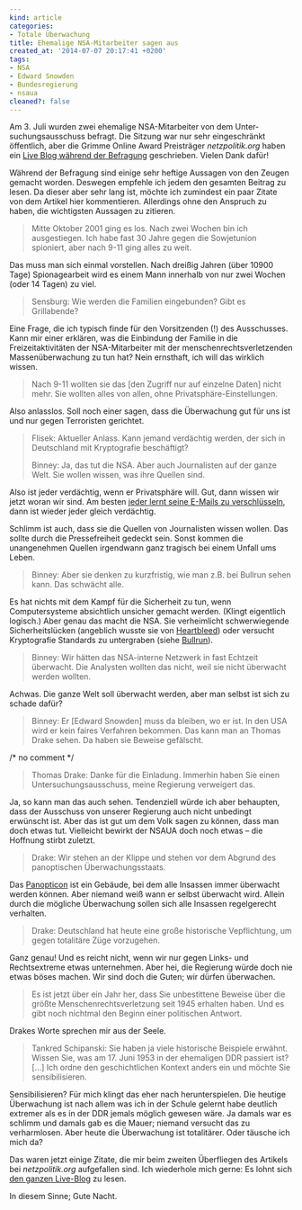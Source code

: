```yaml
---
kind: article
categories:
- Totale Überwachung
title: Ehemalige NSA-Mitarbeiter sagen aus
created_at: '2014-07-07 20:17:41 +0200'
tags:
- NSA
- Edward Snowden
- Bundesregierung
- nsaua
cleaned?: false
---
```


Am 3. Juli wurden zwei ehemalige NSA-Mitarbeiter von dem
Unter­suchungsausschuss befragt. Die Sitzung war nur sehr
ein­ge­schränkt öffentlich, aber die Grimme Online Award Preisträger
*netzpolitik.org* haben ein [Live Blog während der
Befragung](https://netzpolitik.org/2014/live-blog-4-anhoerung-im-nsa-untersuchungsausschuss/)
geschrieben. Vielen Dank dafür!

Während der Befragung sind einige sehr heftige Aussagen von den Zeugen
gemacht worden. Deswegen empfehle ich jedem den gesamten Beitrag zu
lesen. Da dieser aber sehr lang ist, möchte ich zumindest ein paar
Zitate von dem Artikel hier kommentieren. Allerdings ohne den Anspruch
zu haben, die wichtigsten Aussagen zu zitieren.

> Mitte Oktober 2001 ging es los. Nach zwei Wochen bin ich ausgestiegen.
> Ich habe fast 30 Jahre gegen die Sowjetunion spioniert, aber nach 9-11
> ging alles zu weit.

Das muss man sich einmal vorstellen. Nach dreißig Jahren (über 10900
Tage) Spionagearbeit wird es einem Mann innerhalb von nur zwei Wochen
(oder 14 Tagen) zu viel.

> Sensburg: Wie werden die Familien eingebunden? Gibt es Grillabende?

Eine Frage, die ich typisch finde für den Vorsitzenden (!) des
Aus­schusses. Kann mir einer erklären, was die Einbindung der Familie in
die Freizeitaktivitäten der NSA-Mitarbeiter mit der
menschen­rechts­verletzenden Massenüberwachung zu tun hat? Nein
ernst­haft, ich will das wirklich wissen.

> Nach 9-11 wollten sie das [den Zugriff nur auf einzelne Daten] nicht
> mehr. Sie wollten alles von allen, ohne Privatsphäre-Einstellungen.

Also anlasslos. Soll noch einer sagen, dass die Überwachung gut für uns
ist und nur gegen Terroristen gerichtet.

> Flisek: Aktueller Anlass. Kann jemand verdächtig werden, der sich in
> Deutschland mit Kryptografie beschäftigt?
>
> Binney: Ja, das tut die NSA. Aber auch Journalisten auf der ganze
> Welt. Sie wollen wissen, was ihre Quellen sind.

Also ist jeder verdächtig, wenn er Privatsphäre will. Gut, dann wissen
wir jetzt woran wir sind. Am besten [jeder lernt seine E-Mails zu
verschlüsseln](http://www.email-nur-an-dich.de), dann ist wieder jeder
gleich verdächtig.

Schlimm ist auch, dass sie die Quellen von Journalisten wissen wollen.
Das sollte durch die Pressefreiheit gedeckt sein. Sonst kommen die
unangenehmen Quellen irgendwann ganz tragisch bei einem Unfall ums
Leben.

> Binney: Aber sie denken zu kurzfristig, wie man z.B. bei Bullrun sehen
> kann. Das schwächt alle.

Es hat nichts mit dem Kampf für die Sicherheit zu tun, wenn
Computersysteme absichtlich unsicher gemacht werden. (Klingt eigentlich
logisch.) Aber genau das macht die NSA. Sie ver­heim­licht
schwerwiegende Sicherheitslücken (angeblich wusste sie von
[Heartbleed](https://de.wikipedia.org/wiki/Heartbleed "Der Wikipedia Artikel zum Heartbleed Bug."))
oder versucht Krypto­grafie Standards zu untergraben (siehe
[Bullrun](https://netzpolitik.org/2013/projekt-bullrun-westliche-geheimdienste-knacken-und-umgehen-verbreitete-verschluesselungs-technologien/)).

> Binney: Wir hätten das NSA-interne Netzwerk in fast Echtzeit
> überwacht. Die Analysten wollten das nicht, weil sie nicht überwacht
> werden wollten.

Achwas. Die ganze Welt soll überwacht werden, aber man selbst ist sich
zu schade dafür?

> Binney: Er [Edward Snowden] muss da bleiben, wo er ist. In den USA
> wird er kein faires Verfahren bekommen. Das kann man an Thomas Drake
> sehen. Da haben sie Beweise gefälscht.

/\* no comment \*/

> Thomas Drake: Danke für die Einladung. Immerhin haben Sie einen
> Untersuchungsausschuss, meine Regierung verweigert das.

Ja, so kann man das auch sehen. Tendenziell würde ich aber be­haupten,
dass der Ausschuss von unserer Regierung auch nicht unbedingt erwünscht
ist. Aber das ist gut um dem Volk sagen zu können, dass man doch etwas
tut. Vielleicht bewirkt der NSAUA doch noch etwas – die Hoffnung stirbt
zuletzt.

> Drake: Wir stehen an der Klippe und stehen vor dem Abgrund des
> panoptischen Überwachungsstaats.

Das [Panopticon](https://de.wikipedia.org/wiki/Panopticon) ist ein
Gebäude, bei dem alle Insassen immer überwacht werden können. Aber
niemand weiß wann er selbst überwacht wird. Allein durch die mögliche
Überwachung sollen sich alle Insassen regelgerecht verhalten.

> Drake: Deutschland hat heute eine große historische Vepflichtung, um
> gegen totalitäre Züge vorzugehen.

Ganz genau! Und es reicht nicht, wenn wir nur gegen Links- und
Rechtsextreme etwas unternehmen. Aber hei, die Regierung würde doch nie
etwas böses machen. Wir sind doch die Guten; wir dürfen überwachen.

> Es ist jetzt über ein Jahr her, dass Sie unbestittene Beweise über die
> größte Menschenrechtsverletzung seit 1945 erhalten haben. Und es gibt
> noch nichtmal den Beginn einer politischen Antwort.

Drakes Worte sprechen mir aus der Seele.

> Tankred Schipanski: Sie haben ja viele historische Beispiele erwähnt.
> Wissen Sie, was am 17. Juni 1953 in der ehemaligen DDR passiert ist?
> […] Ich ordne den geschichtlichen Kontext anders ein und möchte Sie
> sensibilisieren.

Sensibilisieren? Für mich klingt das eher nach herunterspielen. Die
heutige Überwachung ist nach allem was ich in der Schule gelernt habe
deutlich extremer als es in der DDR jemals möglich gewesen wäre. Ja
damals war es schlimm und damals gab es die Mauer; niemand versucht das
zu verharmlosen. Aber heute die Über­wach­ung ist totalitärer. Oder
täusche ich mich da?

Das waren jetzt einige Zitate, die mir beim zweiten Überfliegen des
Artikels bei *netzpolitik.org* aufgefallen sind. Ich wiederhole mich
gerne: Es lohnt sich [den ganzen
Live-Blog](https://netzpolitik.org/2014/live-blog-4-anhoerung-im-nsa-untersuchungsausschuss/)
zu lesen.

In diesem Sinne; Gute Nacht.
